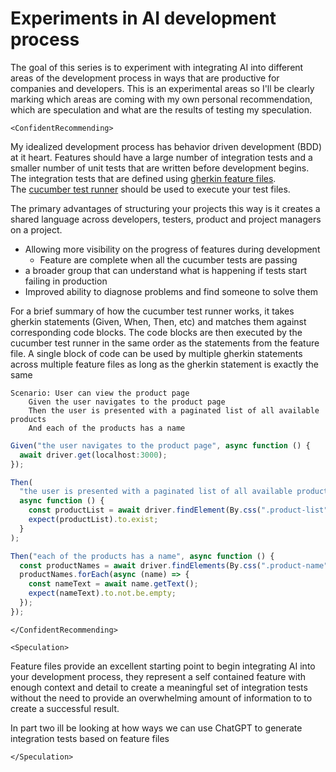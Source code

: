 # Experiments in AI development process

The goal of this series is to experiment with integrating AI into different areas of the development process in ways that are productive for companies and developers. This is an experimental areas so I'll be clearly marking which areas are coming with my own personal recommendation, which are speculation and what are the results of testing my speculation.

```<ConfidentRecommending>```

My idealized development process has behavior driven development (BDD) at it heart. Features should have a large number of integration tests and a smaller number of unit tests that are written before development begins. The  integration tests that are defined using [gherkin feature files](https://cucumber.io/docs/gherkin/reference/).  
The [cucumber test runner](https://cucumber.io/docs/installation/) should be used to execute your test files.

The primary advantages of structuring your projects this way is it creates a shared language across developers, testers, product and project managers on a project.  

* Allowing more visibility on the progress of features during development
  * Feature are complete when all the cucumber tests are passing
* a broader group that can understand what is happening if tests start failing in production
* Improved ability to diagnose problems and find someone to solve them

For a brief summary of how the cucumber test runner works, it takes gherkin statements (Given, When, Then, etc) and matches them against corresponding code blocks.  The code blocks are then executed by the cucumber test runner in the same order as the statements from the feature file.  A single block of code can be used by multiple gherkin statements across multiple feature files as long as the gherkin statement is exactly the same

```gherkin
Scenario: User can view the product page
    Given the user navigates to the product page
    Then the user is presented with a paginated list of all available products
    And each of the products has a name
```

```typescript
Given("the user navigates to the product page", async function () {
  await driver.get(localhost:3000);
});

Then(
  "the user is presented with a paginated list of all available products",
  async function () {
    const productList = await driver.findElement(By.css(".product-list"));
    expect(productList).to.exist;
  }
);

Then("each of the products has a name", async function () {
  const productNames = await driver.findElements(By.css(".product-name"));
  productNames.forEach(async (name) => {
    const nameText = await name.getText();
    expect(nameText).to.not.be.empty;
  });
});

```

```</ConfidentRecommending>```

```<Speculation>```

Feature files provide an excellent starting point to begin integrating AI into your development process, they represent a self contained feature with enough context and detail to create a meaningful set of integration tests without the need to provide an overwhelming amount of information to to create a successful result.

In part two ill be looking at how ways we can use ChatGPT to generate integration tests based on feature files

```</Speculation>```